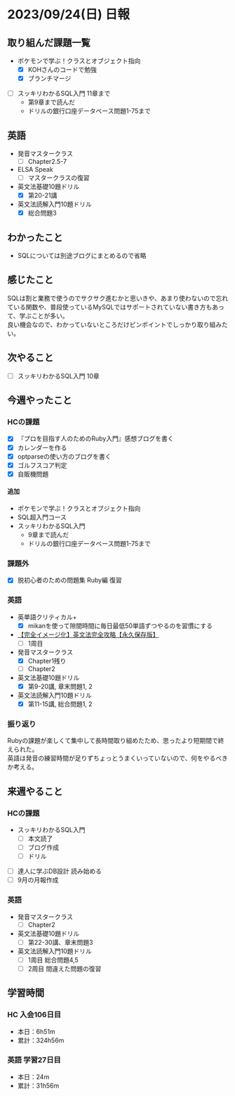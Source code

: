 # 2023/09/24(日) 日報

## 取り組んだ課題一覧

- ポケモンで学ぶ！クラスとオブジェクト指向
  - [x] KOHさんのコードで勉強
  - [x] ブランチマージ
- [ ] スッキリわかるSQL入門 11章まで
  - 第9章まで読んだ
  - ドリルの銀行口座データベース問題1-75まで

## 英語

- 発音マスタークラス
  - [ ] Chapter2.5-7
- ELSA Speak
  - [ ] マスタークラスの復習
- 英文法基礎10題ドリル
  - [x] 第20-21講
- 英文法読解入門10題ドリル
  - [x] 総合問題3

## わかったこと

- SQLについては別途ブログにまとめるので省略

## 感じたこと

SQLは割と業務で使うのでサクサク進むかと思いきや、あまり使わないので忘れている関数や、普段使っているMySQLではサポートされていない書き方もあって、学ぶことが多い。  
良い機会なので、わかっていないところだけピンポイントでしっかり取り組みたい。

## 次やること

- [ ] スッキリわかるSQL入門 10章

## 今週やったこと

### HCの課題

- [x] 『プロを目指す人のためのRuby入門』感想ブログを書く
- [x] カレンダーを作る
- [x] optparseの使い方のブログを書く
- [x] ゴルフスコア判定
- [x] 自販機問題

#### 追加

- ポケモンで学ぶ！クラスとオブジェクト指向
- SQL超入門コース
- スッキリわかるSQL入門
  - 9章まで読んだ
  - ドリルの銀行口座データベース問題1-75まで

### 課題外

- [x] 脱初心者のための問題集 Ruby編 復習

### 英語

- 英単語クリティカル+
  - [x] mikanを使って隙間時間に毎日最低50単語ずつやるのを習慣にする
- [【完全イメージ化】英文法完全攻略【永久保存版】](https://youtu.be/c1xbL9Ql4F0?si=f3kFSn2FOjloqZXc)
  - [ ] 1周目
- 発音マスタークラス
  - [x] Chapter1残り
  - [ ] Chapter2
- 英文法基礎10題ドリル
  - [x] 第9-20講, 章末問題1, 2
- 英文法読解入門10題ドリル
  - [x] 第11-15講, 総合問題1, 2

### 振り返り

Rubyの課題が楽しくて集中して長時間取り組めたため、思ったより短期間で終えられた。  
英語は発音の練習時間が足りずちょっとうまくいっていないので、何をやるべきか考える。

## 来週やること

### HCの課題

- スッキリわかるSQL入門
  - [ ] 本文読了
  - [ ] ブログ作成
  - [ ] ドリル
- [ ] 達人に学ぶDB設計 読み始める
- [ ] 9月の月報作成

### 英語

- 発音マスタークラス
  - [ ] Chapter2
- 英文法基礎10題ドリル
  - [ ] 第22-30講、章末問題3
- 英文法読解入門10題ドリル
  - [ ] 1周目 総合問題4,5
  - [ ] 2周目 間違えた問題の復習

## 学習時間

### HC 入会106日目

- 本日：6h51m
- 累計：324h56m

### 英語 学習27日目

- 本日：24m
- 累計：31h56m
